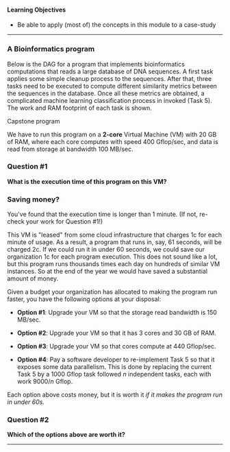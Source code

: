 
#### Learning Objectives

- Be able to apply (most of) the concepts in this module to a case-study

---

### A Bioinformatics program

Below is the DAG for a program that implements bioinformatics computations that
reads a large database of DNA sequences. A first task applies some
simple cleanup process to the sequences. After that, three tasks need to be
executed to compute different similarity metrics between the sequences in the
database. Once all these metrics are obtained, a complicated machine learning
classification process in invoked (Task 5). The  work and RAM footprint of
each task is shown.

<object class="figure" type="image/svg+xml" data="{{ site.baseurl }}/public/img/multi_core_computing/capstone.svg">Capstone program</object>
<p></p>


We have to run this program on a **2-core** Virtual Machine  (VM) with
20 GB of RAM,
where each core computes with speed 400 Gflop/sec, and data is read
from storage at bandwidth 100 MB/sec.  

### Question #1

**What is the execution time of this program on  this VM?**

### Saving money?

You've  found that the execution time is longer than 1 minute. (If  not, 
re-check your work for Question #1!)

This VM is "leased" from some cloud infrastructure that charges 1c for each
minute of usage. As a result, a program that runs in, say,  61 seconds,
will be charged 2c.  If we could run it in under 60 seconds, we could save
our organization 1c for each  program execution.  This does not sound like a
lot, but this program runs thousands times each day on hundreds of similar
VM instances. So at the end of the year we would have saved a  substantial
amount of money.

Given a budget your organization has allocated to making the program run
faster, you have the following options at your disposal:

  - **Option #1**: Upgrade your VM so that the storage read bandwidth is
    150 MB/sec. 

  - **Option #2**: Upgrade your VM so that it has 3 cores and 30 GB of RAM. 

  - **Option #3**: Upgrade your VM so that cores compute at 440 Gflop/sec. 

  - **Option #4**: Pay a software developer to
    re-implement Task 5 so that it exposes some data parallelism. This is
    done by replacing the current Task 5 by a 1000  Gflop task followed 
    $n$ independent tasks, each with work 9000/$n$ Gflop.

Each option above costs money, but it is worth it *if it makes the program run in under 60s.*

### Question #2

**Which of the options above are worth it?**

---
